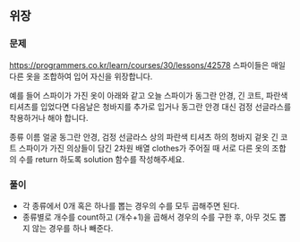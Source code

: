 ## 위장
### 문제
https://programmers.co.kr/learn/courses/30/lessons/42578
스파이들은 매일 다른 옷을 조합하여 입어 자신을 위장합니다.

예를 들어 스파이가 가진 옷이 아래와 같고 오늘 스파이가 동그란 안경, 긴 코트, 파란색 티셔츠를 입었다면 다음날은 청바지를 추가로 입거나 동그란 안경 대신 검정 선글라스를 착용하거나 해야 합니다.

종류	이름
얼굴	동그란 안경, 검정 선글라스
상의	파란색 티셔츠
하의	청바지
겉옷	긴 코트
스파이가 가진 의상들이 담긴 2차원 배열 clothes가 주어질 때 서로 다른 옷의 조합의 수를 return 하도록 solution 함수를 작성해주세요.

### 풀이
- 각 종류에서 0개 혹은 하나를 뽑는 경우의 수를 모두 곱해주면 된다.
- 종류별로 개수를 count하고 (개수+1)을 곱해서 경우의 수를 구한 후, 아무 것도 뽑지 않는 경우를 하나 빼준다.